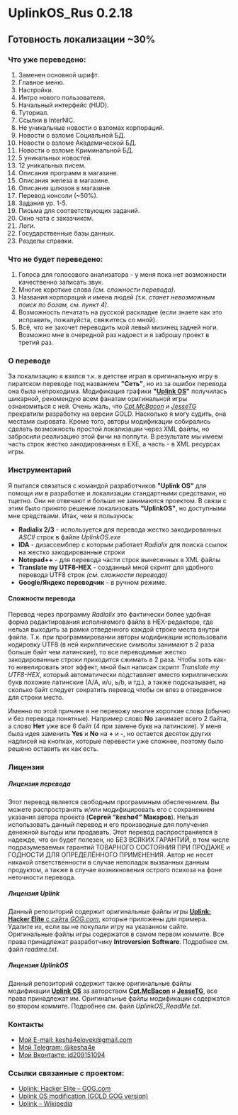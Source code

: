 UplinkOS_Rus 0.2.18
==========
Готовность локализации ~30%
----------


### Что уже переведено:
1. Заменен основной шрифт.
1. Главное меню.
1. Настройки.
1. Интро нового пользователя.
1. Начальный интерфейс (HUD).
1. Туториал.
1. Ссылки в InterNIC.
1. Не уникальные новости о взломах корпораций.
1. Новости о взломе Сoциальной БД.
1. Новости о взломе Академической БД.
1. Новости о взломе Криминальной БД.
1. 5 уникальных новостей.
1. 12 уникальных писем.
1. Описания программ в магазине.
1. Описания железа в магазине.
1. Описания шлюзов в магазине.
1. Перевод консоли (~50%).
1. Задания ур. 1-5.
1. Письма для соответствующих заданий.
1. Окно чата с заказчиком.
1. Логи.
1. Государственные базы данных.
1. Разделы справки.

### Что не будет переведено:
1. Голоса для голосового анализатора - у меня пока нет возможности качественно записать звук.
2. Многие короткие слова *(см. сложности перевода)*.
3. Названия корпораций и имена людей *(т.к. станет невозможным поиск по базам, см. пункт 4)*.
4. Возможность печатать на русской раскладке (если знаете как это исправить, пожалуйста, свяжитесь со мной).
5. Всё, что не захочет переводить мой левый мизинец задней ноги. Возможно мне в очередной раз надоест и я заброшу проект в третий раз.

### О переводе
За локализацию я взялся т.к. в детстве играл в оригинальную игру в пиратском переводе под названием **"Сеть"**, но из за ошибок перевода она была непроходима. 
Модификация графики **"[Uplink OS](https://www.moddb.com/mods/uplink-os)"** получилась шикарной, рекомендую всем фанатам оригинальной игры ознакомиться с ней. Очень жаль, что *[Cpt.McBacon](https://www.moddb.com/members/cptmcbacon)* и *[JesseTG](https://www.moddb.com/members/jessetg)* прекратили разработку на версии GOLD. Насколько я могу судить, она местами сыровата. Кроме того, авторы модификации собирались сделать возможность простой локализации через XML файлы, но забросили реализацию этой фичи на полпути. В результате мы имеем часть строк жестко закодированных в EXE, а часть - в XML ресурсах игры. 

### Инструментарий
Я пытался связаться с командой разработчиков **"Uplink OS"** для помощи им в разработке и локализации стандартными средствами, но тщетно. Они не отвечают и больше не занимаются проектом. В связи с этим было принято решение локализовать **"UplinkOS"**, но доступными мне средствами. Итак, чем я пользуюсь:

* **Radialix 2/3** - используется для перевода жестко закодированных *ASCII* строк в файле *UplinkOS.exe*
* **IDA** - дизассемблер с которым работает *Radialix* для поиска ссылок на жестко закодированные строки
* **Notepad++** - для перевода части строк вынесенных в XML файлы 
* **Translate my UTF8-HEX** - созданный мной скрипт для удобного перевода UTF8 строк *(см. сложности перевода)*
* **Google/Яндекс переводчик** - в ручном режиме.

#### Сложности перевода
Перевод через программу *Radialix* это фактически более удобная форма редактирования исполняемого файла в HEX-редакторе, где нельзя выходить за рамки отведенного каждой строке места внутри файла. Т.к. при программировании авторы модификации использовали кодировку UTF8 (в ней кириллические символы занимают в 2 раза больше байт чем латинские), то все переводимые жестко закодированные строки приходится сжимать в 2 раза. Чтобы хоть как-то нивелировать этот эффект, мной был написан скрипт *Translate my UTF8-HEX*, который автоматически подставляет вместо кириллических букв похожие латинские (А/A, и/u, ь/b, и тд.), а также подсказывает, на сколько байт следует сократить перевод чтобы он влез в отведенное для строки место. 

Именно по этой причине я не перевожу многие короткие слова (обычно и без перевода понятные). Например слово **No** занимает всего 2 байта, а слово **Нет** уже все 6 байт (4 при замене букв на латинские). У меня была идея заменить **Yes** и **No** на **+** и **-**, но остается десяток других надписей на кнопках, которые перевести уже сложнее, поэтому было решено оставить их как есть. 

### Лицензия
##### Лицензия перевода
Этот перевод является свободным программным обеспечением. Вы можете распространять и/или модифицировать его с сохранением указания автора проекта (**Сергей _"kesha4"_ Макаров**). Нельзя использовать данный перевод и его производные для получения денежной выгоды или продавать. 
Этот перевод распространяется в надежде, что он будет полезен, но БЕЗ ВСЯКИХ ГАРАНТИЙ, в том числе подразумеваемых гарантий ТОВАРНОГО СОСТОЯНИЯ ПРИ ПРОДАЖЕ и ГОДНОСТИ ДЛЯ ОПРЕДЕЛЁННОГО ПРИМЕНЕНИЯ. Автор не несет никакой ответственности в случае неполадок вызванных данным продуктом, а также в случае возникновения острого психоза на фоне неточности перевода.
##### Лицензия Uplink
Данный репозиторий содержит оригинальные файлы игры [**Uplink: Hacker Elite** с сайта _GOG.com_](https://www.gog.com/game/uplink_hacker_elite), которые приложены для примера. Удалите их, если вы не покупали игру на указанном сайте. Оригинальные файлы игры содержатся в самом первом коммите. Все права принадлежат разработчику **Introversion Software**. Подробнее см. файл *readme.txt*.
##### Лицензия UplinkOS
Данный репозиторий содержит также оригинальные файлы модификации **[Uplink OS](https://www.moddb.com/mods/uplink-os)** за авторством **[Cpt.McBacon](https://www.moddb.com/members/cptmcbacon)** и **[JesseTG](https://www.moddb.com/members/jessetg)**, все права принадлежат им. Оригинальные файлы модификации содержатся во втором коммите. Подробнее см. файл *UplinkOS_ReadMe.txt*. 

### Контакты

- [Мой E-mail: kesha4elovek@gmail.com](mailto:kesha4elovek@gmail.com)
- [Мой Telegram: @kesha4e](https://t.me/kesha4e)
- [Мой Вконтакте: id209151094](https://vk.com/id209151094)

### Ссылки связанные с проектом:
- [Uplink: Hacker Elite –  GOG.com](https://www.gog.com/game/uplink_hacker_elite)
- [Uplink OS modification (GOLD GOG version)](https://www.moddb.com/mods/uplink-os)
- [Uplink  – Wikipedia](https://ru.wikipedia.org/wiki/Uplink)
